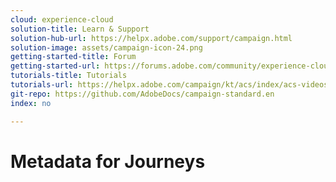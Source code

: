```yaml
---
cloud: experience-cloud
solution-title: Learn & Support
solution-hub-url: https://helpx.adobe.com/support/campaign.html
solution-image: assets/campaign-icon-24.png
getting-started-title: Forum
getting-started-url: https://forums.adobe.com/community/experience-cloud/marketing-cloud/campaign/standard
tutorials-title: Tutorials
tutorials-url: https://helpx.adobe.com/campaign/kt/acs/index/acs-videos.html
git-repo: https://github.com/AdobeDocs/campaign-standard.en
index: no

---
```


# Metadata for Journeys
